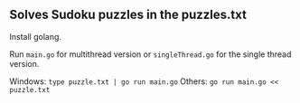 ## Solves Sudoku puzzles in the puzzles.txt
 
Install golang.

Run `main.go` for multithread version or `singleThread.go` for the single thread version.

Windows: `type puzzle.txt | go run main.go`
Others: `go run main.go << puzzle.txt`
